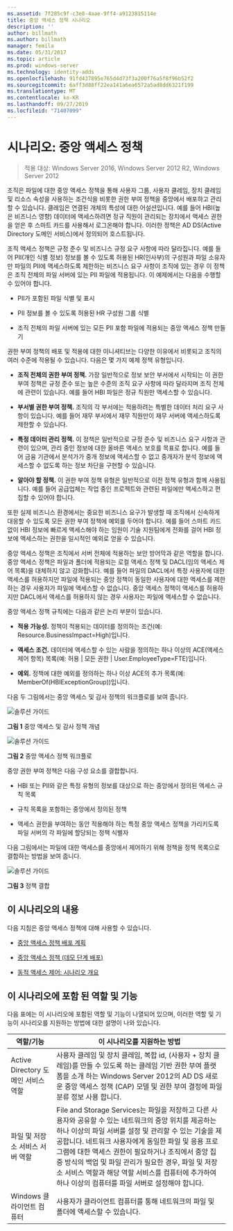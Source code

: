 ```yaml
---
ms.assetid: 7f285c9f-c3e8-4aae-9ff4-a9123815114e
title: 중앙 액세스 정책 시나리오
description: ''
author: billmath
ms.author: billmath
manager: femila
ms.date: 05/31/2017
ms.topic: article
ms.prod: windows-server
ms.technology: identity-adds
ms.openlocfilehash: 91fd437895e765d4d73f3a200f76a5f8f96b52f2
ms.sourcegitcommit: 6aff3d88ff22ea141a6ea6572a5ad8dd6321f199
ms.translationtype: MT
ms.contentlocale: ko-KR
ms.lasthandoff: 09/27/2019
ms.locfileid: "71407099"
---
```

# <a name="scenario-central-access-policy"></a>시나리오: 중앙 액세스 정책

>적용 대상: Windows Server 2016, Windows Server 2012 R2, Windows Server 2012

조직은 파일에 대한 중앙 액세스 정책을 통해 사용자 그룹, 사용자 클레임, 장치 클레임 및 리소스 속성을 사용하는 조건식을 비롯한 권한 부여 정책을 중앙에서 배포하고 관리할 수 있습니다. 클레임은 연결된 개체의 특성에 대한 어설션입니다. 예를 들어 HBI(높은 비즈니스 영향) 데이터에 액세스하려면 정규 직원이 관리되는 장치에서 액세스 권한을 얻은 후 스마트 카드를 사용해서 로그온해야 합니다. 이러한 정책은 AD DS(Active Directory 도메인 서비스)에서 정의되어 호스트됩니다.  
  
조직 액세스 정책은 규정 준수 및 비즈니스 규정 요구 사항에 따라 달라집니다. 예를 들어 PII(개인 식별 정보) 정보를 볼 수 있도록 허용된 HR(인사부)의 구성원과 파일 소유자만 파일의 PII에 액세스하도록 제한하는 비즈니스 요구 사항이 조직에 있는 경우 이 정책은 조직 전체의 파일 서버에 있는 PII 파일에 적용됩니다. 이 예제에서는 다음을 수행할 수 있어야 합니다.  
  
-   PII가 포함된 파일 식별 및 표시  
  
-   PII 정보를 볼 수 있도록 허용된 HR 구성원 그룹 식별  
  
-   조직 전체의 파일 서버에 있는 모든 PII 포함 파일에 적용되는 중앙 액세스 정책 만들기  
  
권한 부여 정책의 배포 및 적용에 대한 이니셔티브는 다양한 이유에서 비롯되고 조직의 여러 수준에 적용될 수 있습니다. 다음은 몇 가지 예제 정책 유형입니다.  
  
-   **조직 전체의 권한 부여 정책.** 가장 일반적으로 정보 보안 부서에서 시작되는 이 권한 부여 정책은 규정 준수 또는 높은 수준의 조직 요구 사항에 따라 달라지며 조직 전체에 관련이 있습니다. 예를 들어 HBI 파일은 정규 직원만 액세스할 수 있습니다.  
  
-   **부서별 권한 부여 정책.** 조직의 각 부서에는 적용하려는 특별한 데이터 처리 요구 사항이 있습니다. 예를 들어 재무 부서에서 재무 직원만이 재무 서버에 액세스하도록 제한할 수 있습니다.  
  
-   **특정 데이터 관리 정책.** 이 정책은 일반적으로 규정 준수 및 비즈니스 요구 사항과 관련이 있으며, 관리 중인 정보에 대한 올바른 액세스 보호를 목표로 합니다. 예를 들어 금융 기관에서 분석가가 중개 정보에 액세스할 수 없고 중개자가 분석 정보에 액세스할 수 없도록 하는 정보 차단을 구현할 수 있습니다.  
  
-   **알아야 할 정책.** 이 권한 부여 정책 유형은 일반적으로 이전 정책 유형과 함께 사용됩니다. 예를 들어 공급업체는 작업 중인 프로젝트와 관련된 파일에만 액세스하고 편집할 수 있어야 합니다.  
  
또한 실제 비즈니스 환경에서는 중요한 비즈니스 요구가 발생할 때 조직에서 신속하게 대응할 수 있도록 모든 권한 부여 정책에 예외를 두어야 합니다. 예를 들어 스마트 카드 없이 HBI 정보에 빠르게 액세스해야 하는 임원이 기술 지원팀에게 전화를 걸어 HBI 정보에 액세스하는 권한을 일시적인 예외로 얻을 수 있습니다.  
  
중앙 액세스 정책은 조직에서 서버 전체에 적용하는 보안 방어막과 같은 역할을 합니다. 중앙 액세스 정책은 파일과 폴더에 적용되는 로컬 액세스 정책 및 DACL(임의 액세스 제어 목록)을 대체하지 않고 강화합니다. 예를 들어 파일의 DACL에서 특정 사용자에 대한 액세스를 허용하지만 파일에 적용되는 중앙 정책이 동일한 사용자에 대한 액세스를 제한하는 경우 사용자가 파일에 액세스할 수 없습니다. 중앙 액세스 정책이 액세스를 허용하지만 DACL에서 액세스를 허용하지 않는 경우 사용자는 파일에 액세스할 수 없습니다.  
  
중앙 액세스 정책 규칙에는 다음과 같은 논리 부분이 있습니다.  
  
-   **적용 가능성.** 정책이 적용되는 데이터를 정의하는 조건(예: Resource.BusinessImpact=High)입니다.  
  
-   **액세스 조건.** 데이터에 액세스할 수 있는 사람을 정의하는 하나 이상의 ACE(액세스 제어 항목) 목록(예: 허용 | 모든 권한 | User.EmployeeType=FTE)입니다.  
  
-   **예외.** 정책에 대한 예외를 정의하는 하나 이상 ACE의 추가 목록(예: MemberOf(HBIExceptionGroup))입니다.  
  
다음 두 그림에서는 중앙 액세스 및 감사 정책의 워크플로를 보여 줍니다.  
  
![솔루션 가이드](media/Scenario--Central-Access-Policy/DynamicAccessControl_RevGuide.JPG)  
  
**그림 1** 중앙 액세스 및 감사 정책 개념  
  
![솔루션 가이드](media/Scenario--Central-Access-Policy/DynamicAccessControl_RevGuide_2.JPG)  
  
**그림 2** 중앙 액세스 정책 워크플로  
  
중앙 권한 부여 정책은 다음 구성 요소를 결합합니다.  
  
-   HBI 또는 PII와 같은 특정 유형의 정보를 대상으로 하는 중앙에서 정의된 액세스 규칙 목록  
  
-   규칙 목록을 포함하는 중앙에서 정의된 정책  
  
-   액세스 권한을 부여하는 동안 적용해야 하는 특정 중앙 액세스 정책을 가리키도록 파일 서버의 각 파일에 할당되는 정책 식별자  
  
다음 그림에서는 파일에 대한 액세스를 중앙에서 제어하기 위해 정책을 정책 목록으로 결합하는 방법을 보여 줍니다.  
  
![솔루션 가이드](media/Scenario--Central-Access-Policy/DynamicAccessControl_RevGuide3.JPG)  
  
**그림 3** 정책 결합  
  
## <a name="in-this-scenario"></a>이 시나리오의 내용  
다음 지침은 중앙 액세스 정책에 대해 사용할 수 있습니다.  
  
-   [중앙 액세스 정책 배포 계획](assetId:///0311a76d-d66c-4ddb-ade6-af586a2ad82f)  
  
-   [중앙 액세스 정책 &#40;데모 단계 배포&#41;](Deploy-a-Central-Access-Policy--Demonstration-Steps-.md)  
  
-   [동적 액세스 제어: 시나리오 개요](Dynamic-Access-Control--Scenario-Overview.md)  
  
## <a name="BKMK_NEW"></a>이 시나리오에 포함 된 역할 및 기능  
다음 표에는 이 시나리오에 포함된 역할 및 기능이 나열되어 있으며, 이러한 역할 및 기능이 시나리오를 지원하는 방법에 대한 설명이 나와 있습니다.  
  
|역할/기능|이 시나리오를 지원하는 방법|  
|-----------------|---------------------------------|  
|Active Directory 도메인 서비스 역할|사용자 클레임 및 장치 클레임, 복합 id, (사용자 + 장치 클레임)를 만들 수 있도록 하는 클레임 기반 권한 부여 플랫폼을 소개 하는 Windows Server 2012의 AD DS 새로운 중앙 액세스 정책 (CAP) 모델 및 권한 부여 결정에 파일 분류 정보 사용 합니다.|  
|파일 및 저장소 서비스 서버 역할|File and Storage Services는 파일을 저장하고 다른 사용자와 공유할 수 있는 네트워크의 중앙 위치를 제공하는 하나 이상의 파일 서버를 설정 및 관리할 수 있는 기술을 제공합니다. 네트워크 사용자에게 동일한 파일 및 응용 프로그램에 대한 액세스 권한이 필요하거나 조직에서 중앙 집중 방식의 백업 및 파일 관리가 필요한 경우, 파일 및 저장소 서비스 역할과 해당 역할 서비스를 컴퓨터에 추가하여 하나 이상의 컴퓨터를 파일 서버로 설정해야 합니다.|  
|Windows 클라이언트 컴퓨터|사용자가 클라이언트 컴퓨터를 통해 네트워크의 파일 및 폴더에 액세스할 수 있습니다.|  
  



